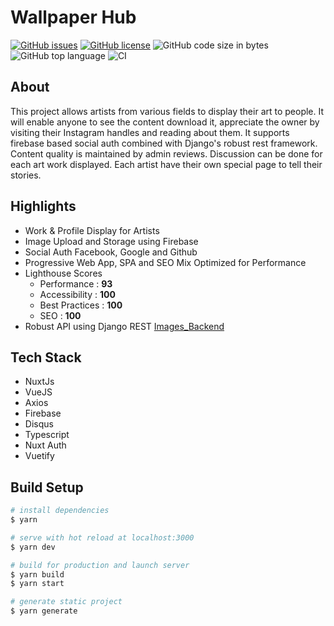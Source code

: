 # Wallpaper Hub
[![GitHub issues](https://img.shields.io/github/issues/king-11/Nuxt_Images?style=plastic)](https://github.com/king-11/Nuxt_Images/issues)
[![GitHub license](https://img.shields.io/github/license/king-11/Nuxt_Images?style=plastic)](https://github.com/king-11/Nuxt_Images/blob/master/LICENSE)
![GitHub code size in bytes](https://img.shields.io/github/languages/code-size/king-11/Nuxt_Images?style=plastic)
![GitHub top language](https://img.shields.io/github/languages/top/king-11/Nuxt_Images?style=plastic)
![CI](https://img.shields.io/github/workflow/status/king-11/Nuxt_Images/ci?color=white&label=Build&style=plastic)

## About

This project allows artists from various fields to display their art to people. It will enable anyone to see the content download it, appreciate the owner by visiting their Instagram handles and reading about them. It supports firebase based social auth combined with Django's robust rest framework. Content quality is maintained by admin reviews. Discussion can be done for each art work displayed. Each artist have their own special page to tell their stories.


## Highlights

- Work & Profile Display for Artists
- Image Upload and Storage using Firebase
- Social Auth Facebook, Google and Github
- Progressive Web App, SPA and SEO Mix Optimized for Performance
- Lighthouse Scores
    - Performance : <strong>93</strong>
    - Accessibility : <strong>100</strong>
    - Best Practices : <strong>100</strong>
    - SEO : <strong>100</strong>
- Robust API using Django REST [Images_Backend](https://github.com/king-11/Images_Backend)

## Tech Stack
- NuxtJs
- VueJS
- Axios
- Firebase
- Disqus
- Typescript
- Nuxt Auth
- Vuetify

## Build Setup

```zsh
# install dependencies
$ yarn

# serve with hot reload at localhost:3000
$ yarn dev

# build for production and launch server
$ yarn build
$ yarn start

# generate static project
$ yarn generate
```
